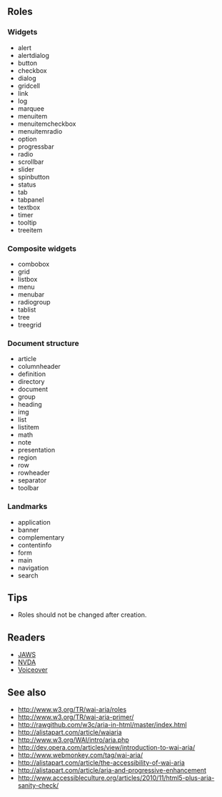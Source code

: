 ## Roles

### Widgets

* alert
* alertdialog
* button
* checkbox
* dialog
* gridcell
* link
* log
* marquee
* menuitem
* menuitemcheckbox
* menuitemradio
* option
* progressbar
* radio
* scrollbar
* slider
* spinbutton
* status
* tab
* tabpanel
* textbox
* timer
* tooltip
* treeitem

### Composite widgets

* combobox
* grid
* listbox
* menu
* menubar
* radiogroup
* tablist
* tree
* treegrid

### Document structure

* article
* columnheader
* definition
* directory
* document
* group
* heading
* img
* list
* listitem
* math
* note
* presentation
* region
* row
* rowheader
* separator
* toolbar

### Landmarks

* application
* banner
* complementary
* contentinfo
* form
* main
* navigation
* search

## Tips

* Roles should not be changed after creation.

## Readers

* [JAWS](http://www.freedomscientific.com/products/fs/jaws-product-page.asp)
* [NVDA](http://www.nvaccess.org/)
* [Voiceover](http://www.apple.com/accessibility/osx/voiceover/)

## See also

* http://www.w3.org/TR/wai-aria/roles
* http://www.w3.org/TR/wai-aria-primer/
* http://rawgithub.com/w3c/aria-in-html/master/index.html
* http://alistapart.com/article/waiaria
* http://www.w3.org/WAI/intro/aria.php
* http://dev.opera.com/articles/view/introduction-to-wai-aria/
* http://www.webmonkey.com/tag/wai-aria/
* http://alistapart.com/article/the-accessibility-of-wai-aria
* http://alistapart.com/article/aria-and-progressive-enhancement
* http://www.accessibleculture.org/articles/2010/11/html5-plus-aria-sanity-check/
